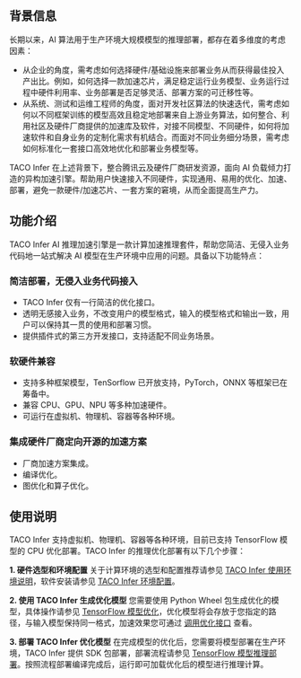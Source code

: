 

## 背景信息

长期以来，AI 算法用于生产环境大规模模型的推理部署，都存在着多维度的考虑因素：
- 从企业的角度，需考虑如何选择硬件/基础设施来部署业务从而获得最佳投入产出比。例如，如何选择一款加速芯片，满足稳定运行业务模型、业务运行过程中硬件利用率、业务部署是否足够灵活、部署方案的可迁移性等。
- 从系统、测试和运维工程师的角度，面对开发社区算法的快速迭代，需考虑如何以不同框架训练的模型高效且稳定地部署来自上游业务算法，如何整合、利用社区及硬件厂商提供的加速库及软件，对接不同模型、不同硬件，如何将加速软件和自身业务的定制化需求有机结合。而面对不同业务细分场景，需考虑如何标准化一套接口高效地优化和部署业务模型等。


TACO Infer 在上述背景下，整合腾讯云及硬件厂商研发资源，面向 AI 负载倾力打造的异构加速引擎。帮助用户快速接入不同硬件，实现通用、易用的优化、加速、部署，避免一款硬件/加速芯片、一套方案的窘境，从而全面提高生产力。


## 功能介绍

TACO Infer AI 推理加速引擎是一款计算加速推理套件，帮助您简洁、无侵入业务代码地一站式解决 AI 模型在生产环境中应用的问题。具备以下功能特点：

### 简洁部署，无侵入业务代码接入
- TACO Infer 仅有一行简洁的优化接口。
- 透明无感接入业务，不改变用户的模型格式，输入的模型格式和输出一致，用户可以保持其一贯的使用和部署习惯。
- 提供插件式的第三方开发接口，支持适配不同业务场景。


### 软硬件兼容
- 支持多种框架模型，TenSorflow 已开放支持，PyTorch，ONNX 等框架已在筹备中。
- 兼容 CPU、GPU、NPU 等多种加速硬件。
- 可运行在虚拟机、物理机、容器等各种环境。


### 集成硬件厂商定向开源的加速方案
-	厂商加速方案集成。
- 编译优化。
- 图优化和算子优化。


## 使用说明
TACO Infer 支持虚拟机、物理机、容器等各种环境，目前已支持 TensorFlow 模型的 CPU 优化部署。TACO Infer 的推理优化部署有以下几个步骤：

**1. 硬件选型和环境配置**
关于计算环境的选型和配置推荐请参见 [TACO Infer 使用环境说明]()，软件安装请参见 [TACO Infer 环境配置]()。

**2. 使用 TACO Infer 生成优化模型**
您需要使用 Python Wheel 包生成优化的模型，具体操作请参见 [TensorFlow 模型优化](https://cloud.tencent.com/document/product/1573/74092)，优化模型将会存放于您指定的路径，与输入模型保持同一格式，加速效果您可通过 [调用优化接口]() 查看。

**3. 部署 TACO Infer 优化模型**
在完成模型的优化后，您需要将模型部署在生产环境，TACO Infer 提供 SDK 包部署，部署流程请参见 [TensorFlow 模型推理部署](https://cloud.tencent.com/document/product/1573/74468)。按照流程部署编译完成后，运行即可加载优化后的模型进行推理计算。
